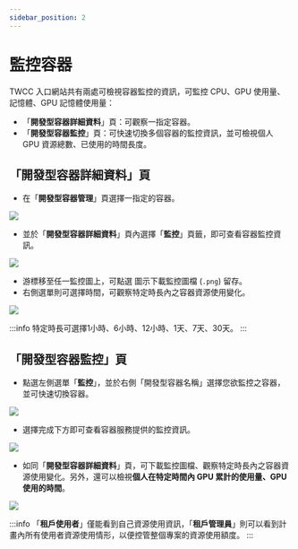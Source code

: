 ```yaml
---
sidebar_position: 2
---
```


# 監控容器

TWCC 入口網站共有兩處可檢視容器監控的資訊，可監控 CPU、GPU 使用量、記憶體、GPU 記憶體使用量：

- 「**開發型容器詳細資料**」頁：可觀察一指定容器。
- 「**開發型容器監控**」頁：可快速切換多個容器的監控資訊，並可檢視個人 GPU 資源總數、已使用的時間長度。

## 「開發型容器詳細資料」頁

* 在「**開發型容器管理**」頁選擇一指定的容器。

![](https://cos.twcc.ai/SYS-MANUAL/uploads/upload_ddbfb7f38a7a4096603b67badbfc2eaa.png)


* 並於「**開發型容器詳細資料**」頁內選擇「**監控**」頁籤，即可查看容器監控資訊。

![](https://cos.twcc.ai/SYS-MANUAL/uploads/upload_6ba2466a778884482306ccebb07652fb.png)

- 游標移至任一監控圖上，可點選 <i class="fa fa-arrow-circle-o-down" aria-hidden="true"></i> 圖示下載監控圖檔 (`.png`) 留存。
- 右側選單則可選擇時間，可觀察特定時長內之容器資源使用變化。

![](https://cos.twcc.ai/SYS-MANUAL/uploads/upload_fba25d4dbfec146a9849981328ba5e9d.png)

:::info
特定時長可選擇1小時、6小時、12小時、1天、7天、30天。
:::


## 「開發型容器監控」頁

* 點選左側選單「**監控**」，並於右側「開發型容器名稱」選擇您欲監控之容器，並可快速切換容器。

![](https://cos.twcc.ai/SYS-MANUAL/uploads/upload_46e8d736c0eeee6c466075afe8e15fcf.png)

* 選擇完成下方即可查看容器服務提供的監控資訊。

![](https://cos.twcc.ai/SYS-MANUAL/uploads/upload_7098d0cc6182bc7b07efa4813e0c4c9f.png)

- 如同「**開發型容器詳細資料**」頁，可下載監控圖檔、觀察特定時長內之容器資源使用變化。另外，還可以檢視**個人在特定時間內 GPU 累計的使用量、GPU 使用的時間**。

![](https://cos.twcc.ai/SYS-MANUAL/uploads/upload_fd2fc35427dc9a5918e0f501e4d3f2ae.png)



:::info
「**租戶使用者**」僅能看到自己資源使用資訊，「**租戶管理員**」則可以看到計畫內所有使用者資源使用情形，以便控管整個專案的資源使用額度。
:::